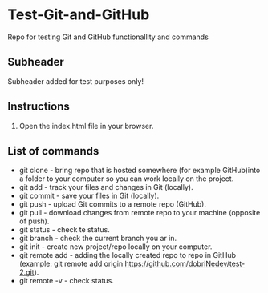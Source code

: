 # Test-Git-and-GitHub
Repo for testing Git and GitHub functionallity and commands 

## Subheader 

Subheader added for test purposes only! 

## Instructions

1. Open the index.html file in your browser.

## List of commands

- git clone - bring repo that is hosted somewhere (for example GitHub)into a folder to your computer so you can work locally on the project.
- git add - track your files and changes in Git (locally).
- git commit - save your files in Git (locally).
- git push - upload Git commits to a remote repo (GitHub).
- git pull - download changes from remote repo to your machine (opposite of push).
- git status - check te status.
- git branch - check the current branch you ar in.
- git init - create new project/repo locally on your computer.
- git remote add <someName> <urlAddress> - adding the locally created repo to repo in GitHub (example: git remote add origin https://github.com/dobriNedev/test-2.git).
- git remote -v - check status.